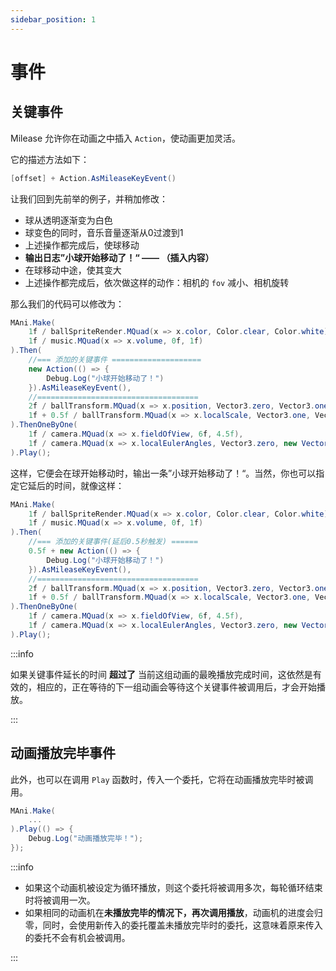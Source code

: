 ```yaml
---
sidebar_position: 1
---
```


# 事件

## 关键事件

Milease 允许你在动画之中插入 `Action`，使动画更加灵活。

它的描述方法如下：

```csharp
[offset] + Action.AsMileaseKeyEvent()
```

让我们回到先前举的例子，并稍加修改：

* 球从透明逐渐变为白色
* 球变色的同时，音乐音量逐渐从0过渡到1
* 上述操作都完成后，使球移动
* **输出日志”小球开始移动了！“  —— （插入内容）**
* 在球移动中途，使其变大
* 上述操作都完成后，依次做这样的动作：相机的 `fov` 减小、相机旋转

那么我们的代码可以修改为：

```csharp
MAni.Make(
	1f / ballSpriteRender.MQuad(x => x.color, Color.clear, Color.white),
	1f / music.MQuad(x => x.volume, 0f, 1f)
).Then(
	//=== 添加的关键事件 ====================
	new Action(() => {
		Debug.Log("小球开始移动了！")
	}).AsMileaseKeyEvent(),
	//====================================
	2f / ballTransform.MQuad(x => x.position, Vector3.zero, Vector3.one * 3f),
	1f + 0.5f / ballTransform.MQuad(x => x.localScale, Vector3.one, Vector3.one * 2f)
).ThenOneByOne(
	1f / camera.MQuad(x => x.fieldOfView, 6f, 4.5f),
	1f / camera.MQuad(x => x.localEulerAngles, Vector3.zero, new Vector3(0, 0, 20f))
).Play();
```

这样，它便会在球开始移动时，输出一条”小球开始移动了！“。当然，你也可以指定它延后的时间，就像这样：

```csharp
MAni.Make(
	1f / ballSpriteRender.MQuad(x => x.color, Color.clear, Color.white),
	1f / music.MQuad(x => x.volume, 0f, 1f)
).Then(
	//=== 添加的关键事件(延后0.5秒触发) ======
	0.5f + new Action(() => {
		Debug.Log("小球开始移动了！")
	}).AsMileaseKeyEvent(),
	//====================================
	2f / ballTransform.MQuad(x => x.position, Vector3.zero, Vector3.one * 3f),
	1f + 0.5f / ballTransform.MQuad(x => x.localScale, Vector3.one, Vector3.one * 2f)
).ThenOneByOne(
	1f / camera.MQuad(x => x.fieldOfView, 6f, 4.5f),
	1f / camera.MQuad(x => x.localEulerAngles, Vector3.zero, new Vector3(0, 0, 20f))
).Play();
```

:::info

如果关键事件延长的时间 **超过了** 当前这组动画的最晚播放完成时间，这依然是有效的，相应的，正在等待的下一组动画会等待这个关键事件被调用后，才会开始播放。

:::

## 动画播放完毕事件

此外，也可以在调用 `Play` 函数时，传入一个委托，它将在动画播放完毕时被调用。

```csharp
MAni.Make(
	...
).Play(() => {
	Debug.Log("动画播放完毕！");
});
```

:::info

* 如果这个动画机被设定为循环播放，则这个委托将被调用多次，每轮循环结束时将被调用一次。
* 如果相同的动画机在**未播放完毕的情况下，再次调用播放**，动画机的进度会归零，同时，会使用新传入的委托覆盖未播放完毕时的委托，这意味着原来传入的委托不会有机会被调用。

:::